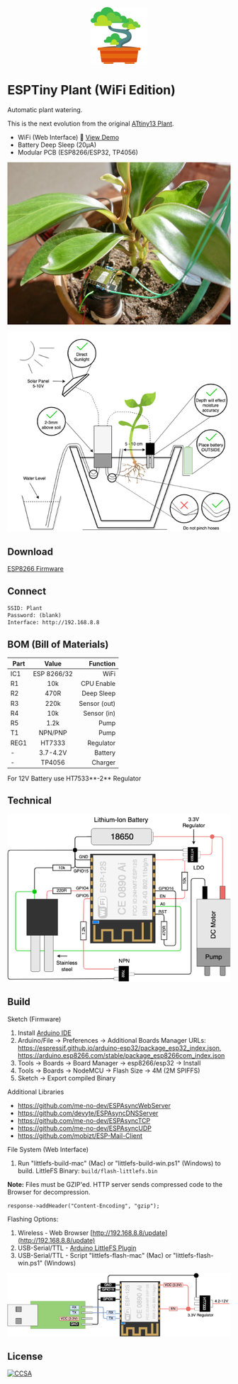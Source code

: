 <p align="center"><img src="Web/img/icon.png?raw=true"></p>

# ESPTiny Plant (WiFi Edition)

Automatic plant watering.

This is the next evolution from the original [ATtiny13 Plant](https://github.com/dimecho/ATtiny13-Plant).

- WiFi (Web Interface) :seedling: [View Demo](https://dimecho.github.io/ESPTiny-Plant/Web/index.html)
- Battery Deep Sleep (20μA)
- Modular PCB (ESP8266/ESP32, TP4056)

<p align="center">

![Photo](Web/img/photo.jpg?raw=true)

![Diagram](Web/img/diagram.png?raw=true)

</p>

## Download

[ESP8266 Firmware](../../releases/download/latest/ESPTiny-Plant-Firmware.zip)

## Connect

    SSID: Plant
    Password: (blank)
    Interface: http://192.168.8.8

## BOM (Bill of Materials)

| Part  | Value       | Function      |
| ----- |:-----------:| -------------:|
| IC1   | ESP 8266/32 | WiFi		  |
| R1    | 10k         | CPU Enable	  |
| R2 	| 470R		  | Deep Sleep	  |
| R3 	| 220k   	  | Sensor (out)  |
| R4 	| 10k   	  | Sensor (in)   |
| R5 	| 1.2k   	  | Pump	      |
| T1    | NPN/PNP     | Pump          |
| REG1 	| HT7333      | Regulator     |
| -     | 3.7-4.2V    | Battery		  |
| -     | TP4056      | Charger		  |

For 12V Battery use HT7533**-2** Regulator

## Technical

<p align="center">

![Technical](Web/img/technical.png?raw=true)

</p>

## Build

Sketch (Firmware)

1. Install [Arduino IDE](https://www.arduino.cc/en/main/software)
2. Arduino/File -> Preferences -> Additional Boards Manager URLs: https://espressif.github.io/arduino-esp32/package_esp32_index.json, https://arduino.esp8266.com/stable/package_esp8266com_index.json
3. Tools -> Boards -> Board Manager -> esp8266/esp32 -> Install
4. Tools -> Boards -> NodeMCU -> Flash Size -> 4M (2M SPIFFS)
5. Sketch -> Export compiled Binary

Additional Libraries

* https://github.com/me-no-dev/ESPAsyncWebServer
* https://github.com/devyte/ESPAsyncDNSServer
* https://github.com/me-no-dev/ESPAsyncTCP
* https://github.com/me-no-dev/ESPAsyncUDP
* https://github.com/mobizt/ESP-Mail-Client

File System (Web Interface)

1. Run "littlefs-build-mac" (Mac) or "littlefs-build-win.ps1" (Windows) to build. LittleFS Binary: `build/flash-littlefs.bin`

**Note:** Files must be GZIP'ed. HTTP server sends compressed code to the Browser for decompression.
```
response->addHeader("Content-Encoding", "gzip");
```

Flashing Options:

1. Wireless - Web Browser [http://192.168.8.8/update](http://192.168.8.8/update)
2. USB-Serial/TTL - [Arduino LittleFS Plugin](https://github.com/earlephilhower/arduino-esp8266littlefs-plugin)
3. USB-Serial/TTL - Script "littlefs-flash-mac" (Mac) or "littlefs-flash-win.ps1" (Windows)

![Flash](Web/img/flash.png?raw=true)

## License

[![CCSA](https://licensebuttons.net/l/by-sa/4.0/88x31.png)](https://creativecommons.org/licenses/by-sa/4.0/legalcode)